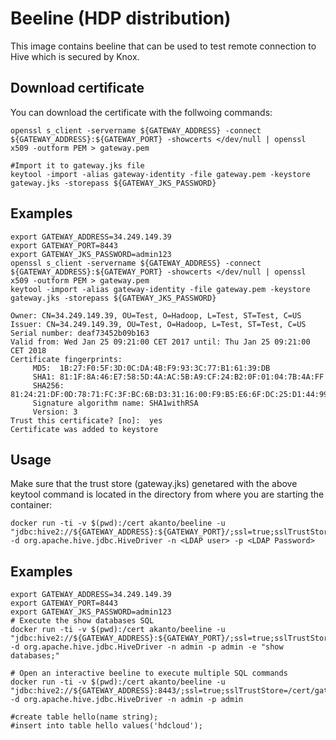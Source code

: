 # Beeline (HDP distribution)

This image contains beeline that can be used to test remote connection to Hive  which is secured by Knox. 

## Download certificate

You can download the certificate with the follwoing commands:
```
openssl s_client -servername ${GATEWAY_ADDRESS} -connect  ${GATEWAY_ADDRESS}:${GATEWAY_PORT} -showcerts </dev/null | openssl x509 -outform PEM > gateway.pem

#Import it to gateway.jks file
keytool -import -alias gateway-identity -file gateway.pem -keystore gateway.jks -storepass ${GATEWAY_JKS_PASSWORD}
```

## Examples
```
export GATEWAY_ADDRESS=34.249.149.39
export GATEWAY_PORT=8443
export GATEWAY_JKS_PASSWORD=admin123
openssl s_client -servername ${GATEWAY_ADDRESS} -connect  ${GATEWAY_ADDRESS}:${GATEWAY_PORT} -showcerts </dev/null | openssl x509 -outform PEM > gateway.pem
keytool -import -alias gateway-identity -file gateway.pem -keystore gateway.jks -storepass ${GATEWAY_JKS_PASSWORD}

Owner: CN=34.249.149.39, OU=Test, O=Hadoop, L=Test, ST=Test, C=US
Issuer: CN=34.249.149.39, OU=Test, O=Hadoop, L=Test, ST=Test, C=US
Serial number: deaf73452b09b163
Valid from: Wed Jan 25 09:21:00 CET 2017 until: Thu Jan 25 09:21:00 CET 2018
Certificate fingerprints:
	 MD5:  1B:27:F0:5F:3D:0C:DA:4B:F9:93:3C:77:B1:61:39:DB
	 SHA1: 81:1F:8A:46:E7:58:5D:4A:AC:5B:A9:CF:24:B2:0F:01:04:7B:4A:FF
	 SHA256: 81:24:21:DF:0D:78:71:FC:3F:BC:6B:D3:31:16:00:F9:B5:E6:6F:DC:25:D1:44:99:FB:42:B1:D2:E9:96:FE:DE
	 Signature algorithm name: SHA1withRSA
	 Version: 3
Trust this certificate? [no]:  yes
Certificate was added to keystore

```

## Usage
Make sure that the trust store (gateway.jks) genetared with the above keytool command is located in the directory from where you are starting the container:

```
docker run -ti -v $(pwd):/cert akanto/beeline -u "jdbc:hive2://${GATEWAY_ADDRESS}:${GATEWAY_PORT}/;ssl=true;sslTrustStore=/cert/gateway.jks;trustStorePassword=${GATEWAY_JKS_PASSWORD};transportMode=http;httpPath=gateway/hdc/hive" -d org.apache.hive.jdbc.HiveDriver -n <LDAP user> -p <LDAP Password>
```

## Examples
```
export GATEWAY_ADDRESS=34.249.149.39
export GATEWAY_PORT=8443
export GATEWAY_JKS_PASSWORD=admin123
# Execute the show databases SQL
docker run -ti -v $(pwd):/cert akanto/beeline -u "jdbc:hive2://${GATEWAY_ADDRESS}:${GATEWAY_PORT}/;ssl=true;sslTrustStore=/cert/gateway.jks;trustStorePassword=${GATEWAY_JKS_PASSWORD};transportMode=http;httpPath=gateway/hdc/hive" -d org.apache.hive.jdbc.HiveDriver -n admin -p admin -e "show databases;"

# Open an interactive beeline to execute multiple SQL commands
docker run -ti -v $(pwd):/cert akanto/beeline -u "jdbc:hive2://${GATEWAY_ADDRESS}:8443/;ssl=true;sslTrustStore=/cert/gateway.jks;trustStorePassword=${GATEWAY_JKS_PASSWORD};transportMode=http;httpPath=gateway/hdc/hive" -d org.apache.hive.jdbc.HiveDriver -n admin -p admin

#create table hello(name string);
#insert into table hello values('hdcloud');
```